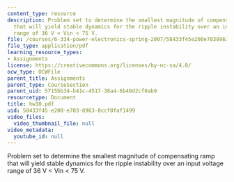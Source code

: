 ```yaml
---
content_type: resource
description: Problem set to determine the smallest magnitude of compensating ramp
  that will yield stable dynamics for the ripple instability over an input voltage
  range of 36 V < Vin < 75 V.
file: /courses/6-334-power-electronics-spring-2007/58433f45e200e70389638ccf0faf1499_hw10.pdf
file_type: application/pdf
learning_resource_types:
- Assignments
license: https://creativecommons.org/licenses/by-nc-sa/4.0/
ocw_type: OCWFile
parent_title: Assignments
parent_type: CourseSection
parent_uid: 5715bb34-b41c-4517-38a4-6b40d2cf0ab9
resourcetype: Document
title: hw10.pdf
uid: 58433f45-e200-e703-8963-8ccf0faf1499
video_files:
  video_thumbnail_file: null
video_metadata:
  youtube_id: null
---
```

Problem set to determine the smallest magnitude of compensating ramp that will yield stable dynamics for the ripple instability over an input voltage range of 36 V < Vin < 75 V.
